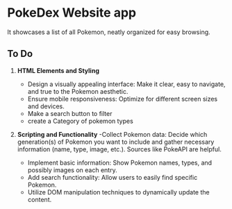 # PokeDex Website app

It showcases a list of all Pokemon, neatly organized for easy browsing.

## To Do

1. **HTML Elements and Styling**

   - Design a visually appealing interface: Make it clear, easy to navigate, and true to the Pokemon aesthetic.
   - Ensure mobile responsiveness: Optimize for different screen sizes and devices.
   - Make a search button to filter
   - create a Category of pokemon types

2. **Scripting and Functionality**
   -Collect Pokemon data: Decide which generation(s) of Pokemon you want to include and gather necessary information (name, type, image, etc.). Sources like PokeAPI are helpful.
   - Implement basic information: Show Pokemon names, types, and possibly images on each entry.
   - Add search functionality: Allow users to easily find specific Pokemon.
   - Utilize DOM manipulation techniques to dynamically update the content.
